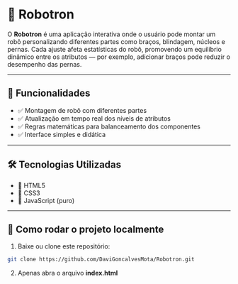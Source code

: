 # 🤖 Robotron

O **Robotron** é uma aplicação interativa onde o usuário pode montar um robô personalizando diferentes partes como braços, blindagem, núcleos e pernas. Cada ajuste afeta estatísticas do robô, promovendo um equilíbrio dinâmico entre os atributos — por exemplo, adicionar braços pode reduzir o desempenho das pernas.

---

## 🚀 Funcionalidades

- ✅ Montagem de robô com diferentes partes
- ✅ Atualização em tempo real dos níveis de atributos
- ✅ Regras matemáticas para balanceamento dos componentes
- ✅ Interface simples e didática

---

## 🛠️ Tecnologias Utilizadas

- 🔹 HTML5
- 🔹 CSS3
- 🔹 JavaScript (puro)

---

## 🧪 Como rodar o projeto localmente

1. Baixe ou clone este repositório:
```bash
git clone https://github.com/DaviGoncalvesMota/Robotron.git
```

2. Apenas abra o arquivo **index.html**


